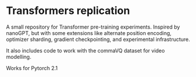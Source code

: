 # Transformers replication

A small repository for Transformer pre-training experiments. Inspired by nanoGPT, but with some extensions like alternate position encoding, optimizer sharding, gradient checkpointing, and experimental infrastructure.

It also includes code to work with the commaVQ dataset for video modelling.

Works for Pytorch 2.1
